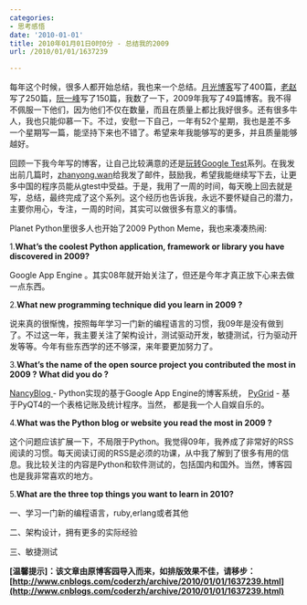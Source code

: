 ```yaml
---
categories:
- 思考感悟
date: '2010-01-01'
title: 2010年01月01日0时0分 - 总结我的2009
url: /2010/01/01/1637239

---
```



每年这个时候，很多人都开始总结，我也来一个总结。[月光博客](http://www.williamlong.info/archives/2038.html)写了400篇，[老赵](http://www.cnblogs.com/JeffreyZhao/archive/2009/12/31/summary-2009.html)写了250篇，[阮一峰](http://www.ruanyifeng.com/blog/2009/12/2009_my_blogging_summary.html)写了150篇，我数了一下，2009年我写了49篇博客。我不得不佩服一下他们，因为他们不仅在数量，而且在质量上都比我好很多。还有很多牛人，我也只能仰慕一下。不过，安慰一下自己，一年有52个星期，我也是差不多一个星期写一篇，能坚持下来也不错了。希望来年我能够写的更多，并且质量能够越好。

回顾一下我今年写的博客，让自己比较满意的还是[玩转Google Test](http://www.cnblogs.com/coderzh/tag/Google+Test/)系列。在我发出前几篇时，[zhanyong.wan](http://code.google.com/u/zhanyong.wan/)给我发了邮件，鼓励我，希望我能继续写下去，让更多中国的程序员能从gtest中受益。于是，我用了一周的时间，每天晚上回去就是写，总结，最终完成了这个系列。这个经历也告诉我，永远不要怀疑自己的潜力，主要你用心，专注，一周的时间，其实可以做很多有意义的事情。

Planet Python里很多人也开始了2009 Python Meme，我也来凑凑热闹:

1.**<strong>What&#8217;s the coolest Python application, framework or library you have discovered in 2009?**</strong>

Google App Engine 。其实08年就开始关注了，但还是今年才真正放下心来去做一点东西。

2.**What new programming technique did you learn in 2009 ?**

说来真的很惭愧，按照每年学习一门新的编程语言的习惯，我09年是没有做到了。不过这一年，我主要关注了架构设计，测试驱动开发，敏捷测试，行为驱动开发等等。今年有些东西学的还不够深，来年要更加努力了。

3.**What&#8217;s the name of the open source project you contributed the most in 2009 ? What did you do ?**
  
[NancyBlog ](http://www.cnblogs.com/coderzh/archive/2009/12/25/nancyblog.html)- Python实现的基于Google App Engine的博客系统， [PyGrid](http://www.cnblogs.com/coderzh/archive/2009/06/28/1512654.html) - 基于PyQT4的一个表格记账及统计程序。当然， 都是我一个人自娱自乐的。

4.**What was the Python blog or website you read the most in 2009 ?** 

这个问题应该扩展一下，不局限于Python。我觉得09年，我养成了非常好的RSS阅读的习惯。每天阅读订阅的RSS是必须的功课，从中我了解到了很多有用的信息。我比较关注的内容是Python和软件测试的，包括国内和国外。当然，博客园也是我非常喜欢的地方。

5.**What are the three top things you want to learn in 2010?** 

一、学习一门新的编程语言，ruby,erlang或者其他

二、架构设计，拥有更多的实际经验

三、敏捷测试

**[温馨提示]：该文章由原博客园导入而来，如排版效果不佳，请移步：[http://www.cnblogs.com/coderzh/archive/2010/01/01/1637239.html](http://www.cnblogs.com/coderzh/archive/2010/01/01/1637239.html)**